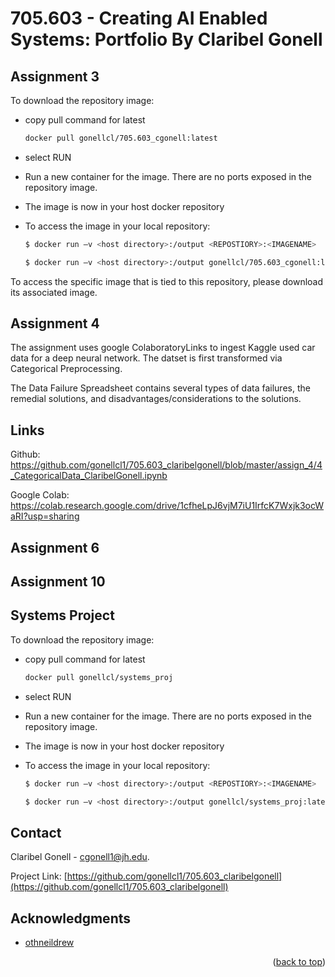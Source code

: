 # 705.603 - Creating AI Enabled Systems: Portfolio By Claribel Gonell

<!-- Improved compatibility of back to top link: See: https://github.com/othneildrew/Best-README-Template/pull/73 -->
<a name="readme-top"></a>
<!--
*** Thanks for checking out the Best-README-Template. If you have a suggestion
*** that would make this better, please fork the repo and create a pull request
*** or simply open an issue with the tag "enhancement".
*** Don't forget to give the project a star!
*** Thanks again! Now go create something AMAZING! :D
-->


<!-- ASSIGNMENT 3 -->
## Assignment 3


To download the repository image: 
* copy pull command for latest
  ```sh
  docker pull gonellcl/705.603_cgonell:latest
  ```
* select RUN
* Run a new container for the image. There are no ports exposed in the repository image. 
* The image is now in your host docker repository

* To access the image in your local repository: 
  ```sh
  $ docker run –v <host directory>:/output <REPOSTIORY>:<IMAGENAME>
  ```
   ```sh
  $ docker run –v <host directory>:/output gonellcl/705.603_cgonell:latest
  ```
To access the specific image that is tied to this repository, please download its associated image. 


<!-- ABOUT THE ASSIGNMENT -->
## Assignment 4

The assignment uses google ColaboratoryLinks to ingest Kaggle used car data for a deep neural network. The datset is first transformed via Categorical Preprocessing.

The Data Failure Spreadsheet contains several types of data failures, the remedial solutions, and disadvantages/considerations to the solutions. 

<!-- GETTING STARTED -->
## Links

Github: https://github.com/gonellcl1/705.603_claribelgonell/blob/master/assign_4/4_CategoricalData_ClaribelGonell.ipynb

Google Colab: https://colab.research.google.com/drive/1cfheLpJ6vjM7iU1IrfcK7Wxjk3ocWaRI?usp=sharing



<!-- ASSIGNMENT 6 -->
## Assignment 6


<!-- ASSIGNMENT 10 -->
## Assignment 10

<!-- ASSIGNMENT 12-->
## Systems Project

To download the repository image: 
* copy pull command for latest
  ```sh
  docker pull gonellcl/systems_proj
  ```
* select RUN
* Run a new container for the image. There are no ports exposed in the repository image. 
* The image is now in your host docker repository

* To access the image in your local repository: 
  ```sh
  $ docker run –v <host directory>:/output <REPOSTIORY>:<IMAGENAME>
  ```
   ```sh
  $ docker run –v <host directory>:/output gonellcl/systems_proj:latest
  ```

<!-- CONTACT -->
## Contact

Claribel Gonell  - cgonell1@jh.edu.

Project Link: [https://github.com/gonellcl1/705.603_claribelgonell](https://github.com/gonellcl1/705.603_claribelgonell)




<!-- ACKNOWLEDGMENTS -->
## Acknowledgments

* [othneildrew](https://github.com/othneildrew/Best-README-Template/blob/master/BLANK_README.md)


<p align="right">(<a href="#readme-top">back to top</a>)</p>
